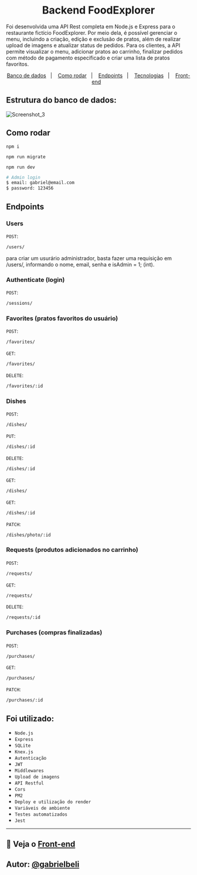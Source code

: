 <h1 align="center">Backend FoodExplorer</h1>

<p >
Foi desenvolvida uma API Rest completa em Node.js e Express para o restaurante fictício FoodExplorer. Por meio dela, é possível gerenciar o menu, incluindo a criação, edição e exclusão de pratos, além de realizar upload de imagens e atualizar status de pedidos. Para os clientes, a API permite visualizar o menu, adicionar pratos ao carrinho, finalizar pedidos com método de pagamento especificado e criar uma lista de pratos favoritos.
</p> 

<p align="center">
  <a href="#estrutura-do-banco-de-dados">Banco de dados</a>&nbsp;&nbsp;&nbsp;|&nbsp;&nbsp;&nbsp;
  <a href="#como-rodar">Como rodar</a>&nbsp;&nbsp;&nbsp;|&nbsp;&nbsp;&nbsp;
  <a href="#endpoints">Endpoints</a>&nbsp;&nbsp;&nbsp;|&nbsp;&nbsp;&nbsp;
  <a href="#foi-utilizado">Tecnologias</a>&nbsp;&nbsp;&nbsp;|&nbsp;&nbsp;&nbsp;
  <a href="https://github.com/gabrielbeli/foodexplorer-frontend">Front-end</a>&nbsp;&nbsp;&nbsp;
</p>

## Estrutura do banco de dados:

![Screenshot_3](https://user-images.githubusercontent.com/87456011/231765135-ea6c6ac0-a52e-4b8b-aa6f-1f60dda84e79.png)

## Como rodar

```
npm i
```

```
npm run migrate
```

```
npm run dev
```

```bash
# Admin login
$ email: gabriel@email.com
$ password: 123456
```

## Endpoints

### Users

`POST`:
```bash 
/users/
```
para criar um usurário administrador, basta fazer uma requisição em /users/, informando o nome, email, senha e isAdmin = 1; (int).

### Authenticate (login)

`POST`: 
```bash 
/sessions/
```

### Favorites (pratos favoritos do usuário)

`POST`: 
```bash 
/favorites/
```

`GET`: 
```bash 
/favorites/
```

`DELETE`: 
```bash 
/favorites/:id
```

### Dishes

`POST`: 
```bash 
/dishes/
```

`PUT`: 
```bash 
/dishes/:id
```

`DELETE`: 
```bash 
/dishes/:id
```

`GET`: 
```bash 
/dishes/
```

`GET`: 
```bash 
/dishes/:id
```

`PATCH`: 
```bash 
/dishes/photo/:id
```

### Requests (produtos adicionados no carrinho)

`POST`: 
```bash 
/requests/
```

`GET`: 
```bash 
/requests/
```

`DELETE`: 
```bash 
/requests/:id
```

### Purchases (compras finalizadas)

`POST`: 
```bash 
/purchases/
```

`GET`: 
```bash 
/purchases/
```

`PATCH`: 
```bash 
/purchases/:id
```


## Foi utilizado:
- `Node.js`
- `Express`
- `SQLite`
- `Knex.js`
- `Autenticação`
- `JWT`
- `Middlewares`
- `Upload de imagens`
- `API Restful`
- `Cors`
- `PM2`
- `Deploy e utilização do render`
- `Variáveis de ambiente`
- `Testes automatizados`
- `Jest`

---
## 🎨 Veja o [Front-end](https://github.com/gabrielbeli/foodexplorer-frontend) 

## Autor: [@gabrielbeli](https://www.linkedin.com/in/gabrielbeli)